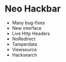 # Neo Hackbar

* Many bug-fixes
* New interface
* Live Http Headers
* NoRedirect
* Tamperdata
* Viewsource
* Hacksearch

